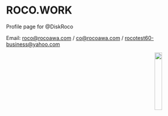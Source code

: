 # ROCO.WORK
Profile page for @DiskRoco

Email: roco@rocoawa.com / co@rocoawa.com / rocotest60-business@yahoo.com

<img align="right" src="https://roco.work/img/roco.png" width="20%"/>
